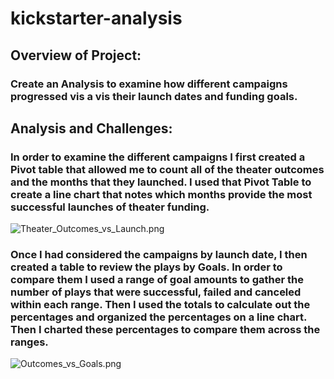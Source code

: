 # kickstarter-analysis

## Overview of Project: 

### Create an Analysis to examine how different campaigns progressed vis a vis their launch dates and funding goals.

## Analysis and Challenges:

### In order to examine the different campaigns I first created a Pivot table that allowed me to count all of the theater outcomes and the months that they launched. I used that Pivot Table to create a line chart that notes which months provide the most successful launches of theater funding. 
![Theater_Outcomes_vs_Launch.png](main/kickstarter-analysis/Theater_Outcomes_vs_Launch.png)

### Once I had considered the campaigns by launch date, I then created a table to review the plays by Goals. In order to compare them I used a range of goal amounts to gather the number of plays that were successful, failed and canceled within each range. Then I used the totals to calculate out the percentages and organized the percentages on a line chart. Then I charted these percentages to compare them across the ranges.
![Outcomes_vs_Goals.png](kickstarter-analysis/Outcomes_vs_Goals.png)
